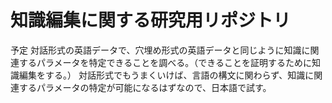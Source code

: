 # 知識編集に関する研究用リポジトリ
予定
対話形式の英語データで、穴埋め形式の英語データと同じように知識に関連するパラメータを特定できることを調べる。（できることを証明するために知識編集をする。）
対話形式でもうまくいけば、言語の構文に関わらず、知識に関連するパラメータの特定が可能になるはずなので、日本語で試す。
